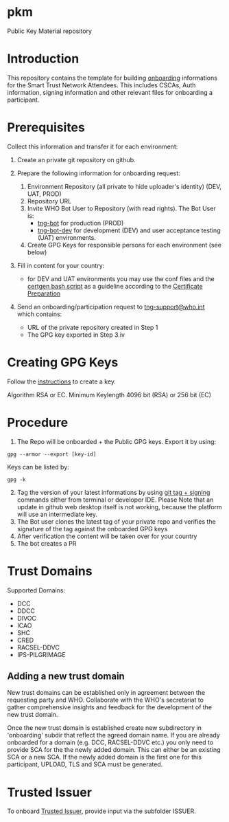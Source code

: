 # pkm
Public Key Material repository

# Introduction

This repository contains the template for building [onboarding](https://github.com/WorldHealthOrganization/smart-trust/blob/main/input/pagecontent/concepts_onboarding.md) informations for the Smart Trust Network Attendees. This includes CSCAs, Auth information, signing information and other relevant files for onboarding a participant.

# Prerequisites

Collect this information and transfer it for each environment:

1. Create an private git repository on github.
2. Prepare the following information for onboarding request:
    1. Environment Repository (all private to hide uploader's identity) (DEV, UAT, PROD)
    2. Repository URL
    3. Invite WHO Bot User to Repository (with read rights). The Bot User is:
        - [tng-bot](https://github.com/tng-bot) for production (PROD)
        -  [tng-bot-dev](https://github.com/tng-bot-dev) for development (DEV) and user acceptance testing (UAT) environments.
    4. Create GPG Keys for responsible persons for each environment (see below)
3. Fill in content for your country:
   - for DEV and UAT environments you may use the conf files and the [certgen bash script](scripts/certgen/gen_all_certs.sh) as a guideline according to the [Certificate Preparation](scripts/certgen/README.md)

4. Send an onboarding/participation request to tng-support@who.int which contains:
   - URL of the private repository created in Step 1
   - The GPG key exported in Step 3.iv


# Creating GPG Keys

Follow the [instructions](https://docs.github.com/en/authentication/managing-commit-signature-verification/generating-a-new-gpg-key) to create a key.

Algorithm RSA or EC.
Minimum Keylength 4096 bit (RSA) or 256 bit (EC)

# Procedure

1) The Repo will be onboarded + the Public GPG keys. Export it by using:
```
gpg --armor --export [key-id]
```
Keys can be listed by:
```
gpg -k
```
2) Tag the version of your latest informations by using [git tag + signing](https://git-scm.com/book/en/v2/Git-Tools-Signing-Your-Work) commands either from terminal or developer IDE. Please Note that an update in github web desktop itself is not working, because the platform will use an intermediate key.
3) The Bot user clones the latest tag of your private repo and verifies the signature of the tag against the onboarded GPG keys
4) After verification the content will be taken over for your country
5) The bot creates a PR


# Trust Domains

Supported Domains:

- DCC
- DDCC
- DIVOC
- ICAO
- SHC
- CRED
- RACSEL-DDVC
- IPS-PILGRIMAGE

## Adding a new trust domain

New trust domains can be established only in agreement between the requesting party and WHO.
Collaborate with the WHO's secretariat to gather comprehensive insights and feedback for the development of the new trust domain.

Once the new trust domain is established create new subdirectory in 'onboarding' subdir that reflect the agreed domain name.
If you are already onboarded for a domain (e.g. DCC, RACSEL-DDVC etc.) you only need to provide SCA for the the newly added domain.  This can either be an existing SCA or a new SCA.
If the newly added domain is the first one for this participant, UPLOAD, TLS and SCA must be generated.

# Trusted Issuer

To onboard [Trusted Issuer](onboarding/DDCC/ISSUER/trusted-issuer-onboarding-specification.md), provide input via the subfolder ISSUER.


